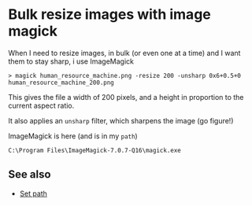 ﻿# Bulk resize images with image magick

When I need to resize images, in bulk (or even one at a time) and I want them to stay sharp, i use ImageMagick

	> magick human_resource_machine.png -resize 200 -unsharp 0x6+0.5+0 human_resource_machine_200.png

This gives the file a width of 200 pixels, and a height in proportion to the current aspect ratio.

It also applies an `unsharp` filter, which sharpens the image (go figure!)

ImageMagick is here (and is in my `path`)

	C:\Program Files\ImageMagick-7.0.7-Q16\magick.exe

## See also

* [Set path](../powershell/PATH.md)